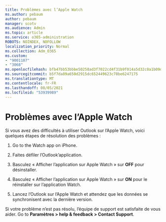 ```yaml
---
title: Problèmes avec l’Apple Watch
ms.author: pebaum
author: pebaum
manager: scotv
ms.audience: Admin
ms.topic: article
ms.service: o365-administration
ROBOTS: NOINDEX, NOFOLLOW
localization_priority: Normal
ms.collection: Adm_O365
ms.custom:
- "9001107"
- "3068"
ms.openlocfilehash: bfb47bb53bbbe50258ad3f7022cd4f31b9f014a5d32c8a1b09da5e775abfcdc0
ms.sourcegitcommit: b5f7da89a650d2915dc652449623c78be6247175
ms.translationtype: MT
ms.contentlocale: fr-FR
ms.lasthandoff: 08/05/2021
ms.locfileid: "53939989"
---
```

# <a name="trouble-with-the-apple-watch"></a>Problèmes avec l’Apple Watch

Si vous avez des difficultés à utiliser Outlook sur l’Apple Watch, voici quelques étapes de résolution des problèmes : 

1. Go to the Watch app on iPhone.

2. Faites défiler l’Outlook’application.

3. Basculez « Afficher l’application sur Apple Watch » sur **OFF** pour désinstaller.

4. Basculez « Afficher l’application sur Apple Watch » sur **ON** pour le réinstaller sur l’application Watch.

5. Lancez l’Outlook sur l’Apple Watch et attendez que les données se synchronisent avec la dernière version. 

Si votre problème n’est pas résolu, l’équipe de support est satisfaite de vous aider. Go to **Paramètres > help & feedback > Contact Support**. 